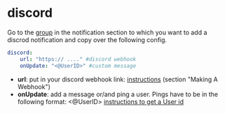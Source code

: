 # discord

Go to the [group](group.md) in the notification section to which you want to add a discrod notification and copy over the following config.

```yml
discord:
    url: "https:// ...." #discord webhook
    onUpdate: "<@UserID>" #custom message
```
 - **url**: put in your discord webhook link: [instructions](https://support.discord.com/hc/en-us/articles/228383668-Intro-to-Webhooks) (section "Making A Webhook")
 - **onUpdate**: add a message or/and ping a user. Pings have to be in the following format: <@UserID> [instructions to get a User id](https://support.discord.com/hc/en-us/articles/206346498-Where-can-I-find-my-User-Server-Message-ID-)
